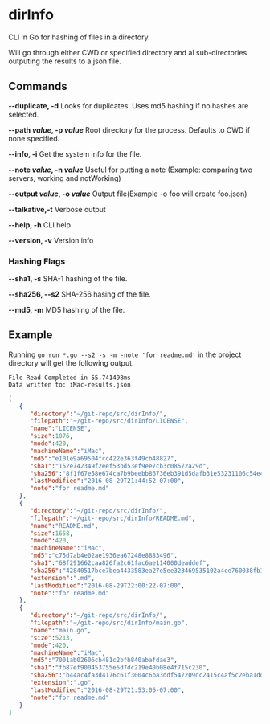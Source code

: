# dirInfo
CLI in Go for hashing of files in a directory.

Will go through either CWD or specified directory and al sub-directories outputing the results to a json file.


## Commands

**--duplicate, -d** Looks for duplicates. Uses md5 hashing if no hashes are selected.

**--path *value*, -p *value*** Root directory for the process. Defaults to CWD if none specified.

**--info, -i** Get the system info for the file.

**--note *value*, -n *value*** Useful for putting a note (Example: comparing two servers, working and notWorking)

**--output *value*, -o *value*** Output file(Example -o foo will create foo.json)

**--talkative,-t** Verbose output

**--help, -h** CLI help

**--version, -v** Version info


### Hashing Flags
  **--sha1, -s** SHA-1 hashing of the file.

  **--sha256, --s2** SHA-256 hasing of the file.

  **--md5, -m** MD5 hashing of the file.


## Example

Running `go run *.go --s2 -s -m -note 'for readme.md'` in the project directory will get the following output.

```
File Read Completed in 55.741498ms
Data written to: iMac-results.json
```

```json
[
   {
      "directory":"~/git-repo/src/dirInfo/",
      "filepath":"~/git-repo/src/dirInfo/LICENSE",
      "name":"LICENSE",
      "size":1076,
      "mode":420,
      "machineName":"iMac",
      "md5":"e101e9a69504fcc422e363f49cb48827",
      "sha1":"152e742349f2eef53bd53ef9ee7cb3c08572a29d",
      "sha256":"8f1f67e58e674ca7b9beebb86736eb391d5dafb31e53231106c54e4e239ae105",
      "lastModified":"2016-08-29T21:44:52-07:00",
      "note":"for readme.md"
   },
   {
      "directory":"~/git-repo/src/dirInfo/",
      "filepath":"~/git-repo/src/dirInfo/README.md",
      "name":"README.md",
      "size":1658,
      "mode":420,
      "machineName":"iMac",
      "md5":"c75d7ab4e02ae1936ea67248e8883496",
      "sha1":"68f291662caa826fa2c61fac6ae114000deaddef",
      "sha256":"42840517bce7bea4433583ea27e5ee323469535102a4ce760038fb101bf2dbdb",
      "extension":".md",
      "lastModified":"2016-08-29T22:00:22-07:00",
      "note":"for readme.md"
   },
   {
      "directory":"~/git-repo/src/dirInfo/",
      "filepath":"~/git-repo/src/dirInfo/main.go",
      "name":"main.go",
      "size":5213,
      "mode":420,
      "machineName":"iMac",
      "md5":"7001ab02606cb481c2bfb840abafdae3",
      "sha1":"fb87ef900453755e5d7dc219e40b08e4f715c230",
      "sha256":"b44ac4fa3d4176c61f3004c6ba3ddf547209dc2415c4af5c2eba1dd3f6c679a8",
      "extension":".go",
      "lastModified":"2016-08-29T21:53:05-07:00",
      "note":"for readme.md"
   }
]
```
